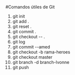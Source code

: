 #Comandos útiles de Git

1. git init
2. git add .
3. git reset .
4. git commit .
5. git checkout -- .
6. git log 
7. git commit --amed
8. git checkout -b rama-heroes
9. git checkout master
10. git branch -d branch-Ivonne
11. git push


